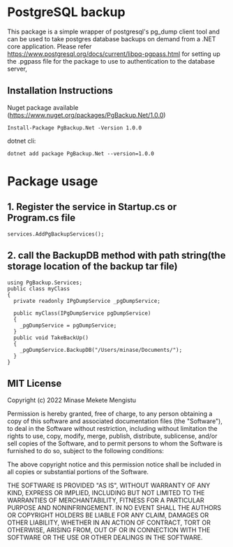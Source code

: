 # PostgreSQL backup

This package is a simple wrapper of postgresql's pg_dump client tool and can be used to take postgres database backups on demand from a .NET core application.
Please refer https://www.postgresql.org/docs/current/libpq-pgpass.html for setting up the .pgpass file for the package to use to authentication to the database server,

## Installation Instructions

Nuget package available (https://www.nuget.org/packages/PgBackup.Net/1.0.0)

```
Install-Package PgBackup.Net -Version 1.0.0
```

dotnet cli:

```
dotnet add package PgBackup.Net --version=1.0.0
```

# Package usage

## 1. Register the service in Startup.cs or Program.cs file

```
services.AddPgBackupServices();
```

## 2. call the BackupDB method with path string(the storage location of the backup tar file)

```
using PgBackup.Services;
public class myClass
{
  private readonly IPgDumpService _pgDumpService;

  public myClass(IPgDumpService pgDumpService)
  {
    _pgDumpService = pgDumpService;
  }
  public void TakeBackUp()
  {
    _pgDumpService.BackupDB("/Users/minase/Documents/");
  }
}
```

## MIT License

Copyright (c) 2022 Minase Mekete Mengistu

Permission is hereby granted, free of charge, to any person obtaining a copy of this software and associated documentation files (the "Software"), to deal in the Software without restriction, including without limitation the rights to use, copy, modify, merge, publish, distribute, sublicense, and/or sell copies of the Software, and to permit persons to whom the Software is furnished to do so, subject to the following conditions:

The above copyright notice and this permission notice shall be included in all copies or substantial portions of the Software.

THE SOFTWARE IS PROVIDED "AS IS", WITHOUT WARRANTY OF ANY KIND, EXPRESS OR IMPLIED, INCLUDING BUT NOT LIMITED TO THE WARRANTIES OF MERCHANTABILITY, FITNESS FOR A PARTICULAR PURPOSE AND NONINFRINGEMENT. IN NO EVENT SHALL THE AUTHORS OR COPYRIGHT HOLDERS BE LIABLE FOR ANY CLAIM, DAMAGES OR OTHER LIABILITY, WHETHER IN AN ACTION OF CONTRACT, TORT OR OTHERWISE, ARISING FROM, OUT OF OR IN CONNECTION WITH THE SOFTWARE OR THE USE OR OTHER DEALINGS IN THE SOFTWARE.
